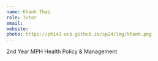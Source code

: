 ```yaml
---
name: Khanh Thai 
role: Tutor
email: 
website: 
photo: https://ph142-ucb.github.io/sp24/img/khanh.png
---
```


2nd Year MPH Health Policy & Management

